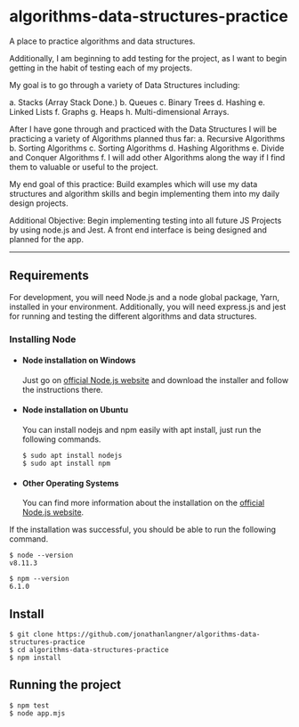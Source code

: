 # algorithms-data-structures-practice
A place to practice algorithms and data structures. 

Additionally, I am beginning to add testing for the project, as I want to begin getting in the habit of testing each of my projects.


My goal is to go through a variety of Data Structures including:

a. Stacks (Array Stack Done.)
b. Queues
c. Binary Trees
d. Hashing
e. Linked Lists
f. Graphs
g. Heaps
h. Multi-dimensional Arrays. 


After I have gone through and practiced with the Data Structures I will be practicing a variety of Algorithms planned thus far:
a. Recursive Algorithms
b. Sorting Algorithms
c. Sorting Algorithms
d. Hashing Algorithms
e. Divide and Conquer Algorithms
f. I will add other Algorithms along the way if I find them to valuable or useful to the project.


My end goal of this practice:
Build examples which will use my data structures and algorithm skills and begin implementing them into my daily design projects. 


Additional Objective:
Begin implementing testing into all future JS Projects by using node.js and Jest.
A front end interface is being designed and planned for the app.

---
## Requirements

For development, you will need Node.js and a node global package, Yarn, installed in your environment.
Additionally, you will need express.js and jest for running and testing the different algorithms and data structures.

### Installing Node
- #### Node installation on Windows

  Just go on [official Node.js website](https://nodejs.org/) and download the installer and follow the instructions there.
- #### Node installation on Ubuntu

  You can install nodejs and npm easily with apt install, just run the following commands.

      $ sudo apt install nodejs
      $ sudo apt install npm

- #### Other Operating Systems
  You can find more information about the installation on the [official Node.js website](https://nodejs.org/).

If the installation was successful, you should be able to run the following command.

    $ node --version
    v8.11.3

    $ npm --version
    6.1.0

## Install
    $ git clone https://github.com/jonathanlangner/algorithms-data-structures-practice
    $ cd algorithms-data-structures-practice
    $ npm install

## Running the project

    $ npm test 
    $ node app.mjs

